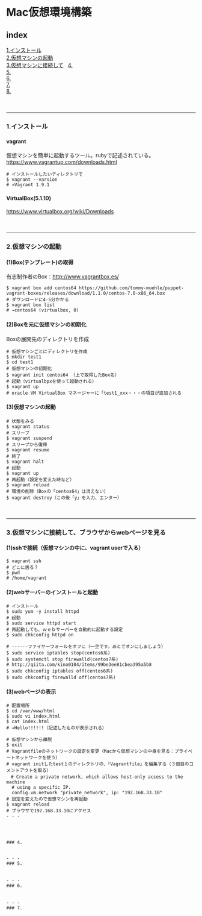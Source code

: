 # Mac仮想環境構築


## index
<a href="#anc1">1.インストール</a>  
<a href="#anc2">2.仮想マシンの起動</a>  
<a href="#anc3">3.仮想マシンに接続して</a>   
<a href="#anc4">4.</a>  
<a href="#anc5">5.</a>  
<a href="#anc6">6.</a>  
<a href="#anc7">7.</a>  
<a href="#anc8">8.</a>  


　  
- - - 
### 1.インストール

#### vagrant
仮想マシンを簡単に起動するツール。rubyで記述されている。  
https://www.vagrantup.com/downloads.html  
```
# インストールしたいディレクトリで
$ vagrant --varsion
# →Vagrant 1.9.1
```
#### VirtualBox(5.1.10)
https://www.virtualbox.org/wiki/Downloads  


　  
- - - 
### 2.仮想マシンの起動

#### (1)Box(テンプレート)の取得
有志制作者のBox：http://www.vagrantbox.es/  
```
$ vagrant box add centos64 https://github.com/tommy-muehle/puppet-vagrant-boxes/releases/download/1.1.0/centos-7.0-x86_64.box
# ダウンロードに4-5分かかる
$ vagrant box list
# →centos64 (virtualbox, 0)
```

#### (2)Boxを元に仮想マシンの初期化
Boxの展開先のディレクトリを作成  
```
# 仮想マシンごとにディレクトリを作成
$ mkdir test1
$ cd test1
# 仮想マシンの初期化
$ vagrant init centos64 （上で取得したBox名）
# 起動（virtualbpxを使って起動される）
$ vagrant up
# oracle VM VirtualBox マネージャーに「test1_xxx・・・の項目が追加される
```

#### (3)仮想マシンの起動
```
# 状態をみる
$ vagrant status
# スリープ
$ vagrant suspend
# スリープから復帰
$ vagrant resume
# 終了
$ vagrant halt
# 起動
$ vagrant up
# 再起動（設定を変えた時など）
$ vagrant reload
# 環境の削除（Boxの「centos64」は消えない）
$ vagrant destroy（この後「y」を入力、エンター）
```

　  
- - - 
### 3.仮想マシンに接続して、ブラウザからwebページを見る

#### (1)sshで接続（仮想マシンの中に、vagrant userで入る）  
```
$ vagrant ssh
# どこに居る？
$ pwd
# /home/vagrant
```
#### (2)webサーバーのインストールと起動
```
# インストール
$ sudo yum -y install httpd
# 起動
$ sudo service httpd start
# 再起動しても、ｗｅｂサーバーを自動的に起動する設定
$ sudo chkconfig httpd on

# ------ファイヤーウォールをオフに（一旦です。あとでオンにしましょう）
$ sudo service iptables stop(centos6系)
$ sudo systemctl stop firewalld(centos7系)
# http://qiita.com/kino0104/items/99be3ee81cbea395a5b8
$ sudo chkconfig iptables off(centos6系)
$ sudo chkconfig firewalld off(centos7系)
```

#### (3)webページの表示
```
# 配置場所
$ cd /var/www/html
$ sudo vi index.html
$ cat index.html
# →Hello!!!!!!（記述したものが表示される）
```

```
# 仮想マシンから離脱
$ exit
# Vagrantfileのネットワークの設定を変更（Macから仮想マシンの中身を見る：プライベートネットワークを使う）
# vagrant initしたtest１のディレクトリの、「Vagrantfile」を編集する（３個目のコメントアウトを取る）
　# Create a private network, which allows host-only access to the machine
  # using a specific IP.
  config.vm.network "private_network", ip: "192.168.33.10"
# 設定を変えたので仮想マシンを再起動
$ vagrant reload
# ブラウザで192.168.33.10にアクセス
- - - 




### 4.


- - - 
### 5.

　  
- - - 
### 6.

　  
- - - 
### 7.
　  
